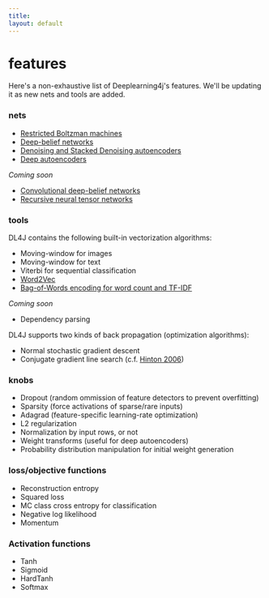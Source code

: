 ```yaml
---
title: 
layout: default
---
```


# features

Here's a non-exhaustive list of Deeplearning4j's features. We'll be updating it as new nets and tools are added. 

### nets

* [Restricted Boltzman machines](../restrictedboltzmannmachine.html)
* [Deep-belief networks](../deepbeliefnetwork.html)
* [Denoising and Stacked Denoising autoencoders](../denoisingautoencoder.html)
* [Deep autoencoders](../deepautoencoder.html)

*Coming soon*

* [Convolutional deep-belief networks](../convolutionalnets.html)
* [Recursive neural tensor networks](http://nlp.stanford.edu/sentiment/)

### tools

DL4J contains the following built-in vectorization algorithms:

* Moving-window for images
* Moving-window for text 
* Viterbi for sequential classification
* [Word2Vec](../word2vec.html)
* [Bag-of-Words encoding for word count and TF-IDF](../bagofwords-tf-idf.html)

*Coming soon*

* Dependency parsing

DL4J supports two kinds of back propagation (optimization algorithms):

* Normal stochastic gradient descent
* Conjugate gradient line search (c.f. [Hinton 2006](http://www.cs.toronto.edu/~hinton/science.pdf))

### knobs

* Dropout (random ommission of feature detectors to prevent overfitting)
* Sparsity (force activations of sparse/rare inputs)
* Adagrad (feature-specific learning-rate optimization)
* L2 regularization
* Normalization by input rows, or not
* Weight transforms (useful for deep autoencoders)
* Probability distribution manipulation for initial weight generation

### loss/objective functions

* Reconstruction entropy
* Squared loss
* MC class cross entropy for classification
* Negative log likelihood
* Momentum

### Activation functions 

* Tanh
* Sigmoid
* HardTanh
* Softmax
